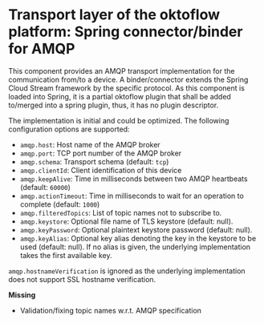 # Transport layer of the oktoflow platform: Spring connector/binder for AMQP

This component provides an AMQP transport implementation for the communication from/to a device. A binder/connector 
extends the Spring Cloud Stream framework by the specific protocol. As this component is loaded into Spring, it is a partial oktoflow plugin that shall be added to/merged into a spring plugin, thus, it has no plugin descriptor.

The implementation is initial and could be optimized. The following configuration options are supported:
 * `amqp.host`: Host name of the AMQP broker
 * `amqp.port`: TCP port number of the AMQP broker
 * `amqp.schema`: Transport schema (default: `tcp`)
 * `amqp.clientId`: Client identification of this device
 * `amqp.keepAlive`: Time in milliseconds between two AMQP heartbeats (default: `60000`)
 * `amqp.actionTimeout`: Time in milliseconds to wait for an operation to complete (default: `1000`)
 * `amqp.filteredTopics`: List of topic names not to subscribe to.
 * `amqp.keystore`: Optional file name of TLS keystore (default: null).
 * `amqp.keyPassword`: Optional plaintext keystore password (default: null).
 * `amqp.keyAlias`: Optional key alias denoting the key in the keystore to be used (default: null). If no alias is given, the underlying implementation takes the first available key.

`amqp.hostnameVerification` is ignored as the underlying implementation does not support SSL hostname verification.

**Missing**
- Validation/fixing topic names w.r.t. AMQP specification
